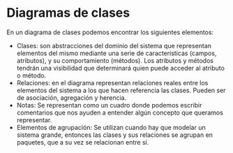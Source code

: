 # Diagramas de clases

En un diagrama de clases podemos encontrar los siguientes elementos:
- Clases: son abstracciones del dominio del sistema que representan elementos
del mismo mediante una serie de características (campos, atributos), y su
comportamiento (métodos). Los atributos y métodos tendrán una visibilidad que
determinará quien puede acceder al atributo o método.
- Relaciones: en el diagrama representan relaciones reales entre los elementos del sistema a los
que hacen referencia las clases. Pueden ser de asociación, agregación y herencia.
- Notas: Se representan como un cuadro donde podemos escribir comentarios que nos ayuden a
entender algún concepto que queramos representar.
- Elementos de agrupación: Se utilizan cuando hay que modelar un sistema grande, entonces las
clases y sus relaciones se agrupan en paquetes, que a su vez se relacionan entre sí.
